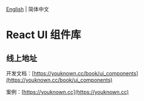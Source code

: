 [English](./README.EN.md) | 简体中文

# React UI 组件库

## 线上地址

开发文档：[https://youknown.cc/book/ui_components](https://youknown.cc/book/ui_components)

案例：[https://youknown.cc](https://youknown.cc)